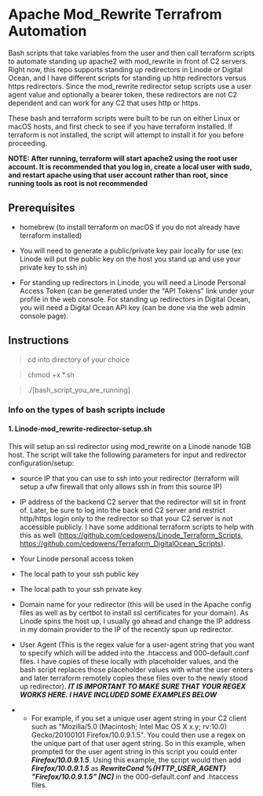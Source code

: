 # Apache Mod_Rewrite Terrafrom Automation
Bash scripts that take variables from the user and then call terraform scripts to automate standing up apache2 with mod_rewrite in front of C2 servers. Right now, this repo supports standing up redirectors in Linode or Digital Ocean, and I have different scripts for standing up http redirectors versus https redirectors. Since the mod_rewrite redirector setup scripts use a user agent value and optionally a bearer token, these redirectors are not C2 dependent and can work for any C2 that uses http or https.

These bash and terraform scripts were built to be run on either Linux or macOS hosts, and first check to see if you have terraform installed. If terraform is not installed, the script will attempt to install it for you before proceeding.

**NOTE: After running, terraform will start apache2 using the root user account. It is recommended that you log in, create a local user with sudo, and restart apache using that user account rather than root, since running tools as root is not recommended**

## Prerequisites

- homebrew (to install terraform on macOS if you do not already have terraform installed)

- You will need to generate a public/private key pair locally for use (ex: Linode will put the public key on the host you stand up and use your private key to ssh in)

- For standing up redirectors in Linode, you will need a Linode Personal Access Token (can be generated under the "API Tokens" link under your profile in the web console. For standing up redirectors in Digital Ocean, you will need a Digital Ocean API key (can be done via the web admin console page).

## Instructions

> cd into directory of your choice

> chmod +x *.sh

> ./[bash_script_you_are_running]

### Info on the types of bash scripts include

#### 1. Linode-mod_rewrite-redirector-setup.sh

This will setup an ssl redirector using mod_rewrite on a Linode nanode 1GB host. The script will take the following parameters for input and redirector configuration/setup:

- source IP that you can use to ssh into your redirector (terraform will setup a ufw firewall that only allows ssh in from this source IP)

- IP address of the backend C2 server that the redirector will sit in front of. Later, be sure to log into the back end C2 server and restrict http/https login only to the redirector so that your C2 server is not accessible publicly. I have some additional terraform scripts to help with this as well (https://github.com/cedowens/Linode_Terraform_Scripts, https://github.com/cedowens/Terraform_DigitalOcean_Scripts).

- Your Linode personal access token

- The local path to your ssh public key

- The local path to your ssh private key

- Domain name for your redirector (this will be used in the Apache config files as well as by certbot to install ssl certificates for your domain). As Linode spins the host up, I usually go ahead and change the IP address in my domain provider to the IP of the recently spun up redirector.

- User Agent (This is the regex value for a user-agent string that you want to specify which will be added into the .htaccess and 000-default.conf files. I have copies of these locally with placeholder values, and the bash script replaces those placeholder values with what the user enters and later terraform remotely copies these files over to the newly stood up redirector). ***IT IS IMPORTANT TO MAKE SURE THAT YOUR REGEX WORKS HERE. I HAVE INCLUDED SOME EXAMPLES BELOW***

- - For example, if you set a unique user agent string in your C2 client such as "Mozilla/5.0 (Macintosh; Intel Mac OS X x.y; rv:10.0) Gecko/20100101 Firefox/10.0.9.1.5". You could then use a regex on the unique part of that user agent string. So in this example, when prompted for the user agent string in this script you could enter ***Firefox\/10.0.9.1.5***. Using this example, the script would then add ***Firefox\/10.0.9.1.5*** as ***RewriteCond %{HTTP_USER_AGENT} "Firefox\/10.0.9.1.5" [NC]*** in the 000-default.conf and .htaccess files.
